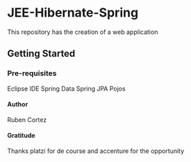 # JEE-Hibernate-Spring
This repository has the creation of a web application

## Getting Started

### Pre-requisites
Eclipse IDE
Spring Data
Spring JPA
Pojos

#### Author
Ruben Cortez

#### Gratitude
Thanks platzi for de course and accenture for the opportunity
